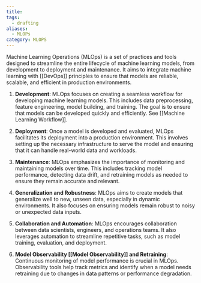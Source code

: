 ```yaml
---
title: 
tags:
  - drafting
aliases:
  - MLOPs
category: MLOPS
---
```

Machine Learning Operations (MLOps) is a set of practices and tools designed to streamline the entire lifecycle of machine learning models, from development to deployment and maintenance. It aims to integrate machine learning with [[DevOps]] principles to ensure that models are reliable, scalable, and efficient in production environments. 

1. **Development**: MLOps focuses on creating a seamless workflow for developing machine learning models. This includes data preprocessing, feature engineering, model building, and training. The goal is to ensure that models can be developed quickly and efficiently. See [[Machine Learning Workflow]].

2. **Deployment**: Once a model is developed and evaluated, MLOps facilitates its deployment into a production environment. This involves setting up the necessary infrastructure to serve the model and ensuring that it can handle real-world data and workloads.

3. **Maintenance**: MLOps emphasizes the importance of monitoring and maintaining models over time. This includes tracking model performance, detecting data drift, and retraining models as needed to ensure they remain accurate and relevant.

4. **Generalization and Robustness**: MLOps aims to create models that generalize well to new, unseen data, especially in dynamic environments. It also focuses on ensuring models remain robust to noisy or unexpected data inputs.

5. **Collaboration and Automation**: MLOps encourages collaboration between data scientists, engineers, and operations teams. It also leverages automation to streamline repetitive tasks, such as model training, evaluation, and deployment.

6. **Model Observability [[Model Observability]] and Retraining**: Continuous monitoring of model performance is crucial in MLOps. Observability tools help track metrics and identify when a model needs retraining due to changes in data patterns or performance degradation.
